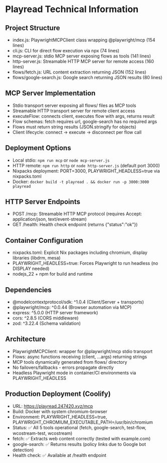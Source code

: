 # Playread Technical Information

## Project Structure
- index.js: PlaywrightMCPClient class wrapping @playwright/mcp (154 lines)
- cli.js: CLI for direct flow execution via npx (74 lines)
- mcp-server.js: stdio MCP server exposing flows as tools (141 lines)
- http-server.js: Streamable HTTP MCP server for remote access (160 lines)
- flows/fetch.js: URL content extraction returning JSON (152 lines)
- flows/google-search.js: Google search returning JSON results (80 lines)

## MCP Server Implementation
- Stdio transport server exposing all flows/ files as MCP tools
- Streamable HTTP transport server for remote client access
- executeFlow: connects client, executes flow with args, returns result
- Flow schemas: fetch requires url, google-search has no required args
- Flows must return string results (JSON.stringify for objects)
- Client lifecycle: connect -> execute -> disconnect per flow call

## Deployment Options
- Local stdio: `npm run mcp` or `node mcp-server.js`
- HTTP remote: `npm run http` or `node http-server.js` (default port 3000)
- Nixpacks deployment: PORT=3000, PLAYWRIGHT_HEADLESS=true via nixpacks.toml
- Docker: `docker build -t playread . && docker run -p 3000:3000 playread`

## HTTP Server Endpoints
- POST /mcp: Streamable HTTP MCP protocol (requires Accept: application/json, text/event-stream)
- GET /health: Health check endpoint (returns {"status":"ok"})

## Container Configuration
- nixpacks.toml: Explicit Nix packages including chromium, display libraries (libdrm, mesa)
- PLAYWRIGHT_HEADLESS=true: Forces Playwright to run headless (no DISPLAY needed)
- nodejs_22 + npm for build and runtime

## Dependencies
- @modelcontextprotocol/sdk: ^1.0.4 (Client/Server + transports)
- @playwright/mcp: ^0.0.44 (Browser automation via MCP)
- express: ^5.0.0 (HTTP server framework)
- cors: ^2.8.5 (CORS middleware)
- zod: ^3.22.4 (Schema validation)

## Architecture
- PlaywrightMCPClient: wrapper for @playwright/mcp stdio transport
- Flows: async functions receiving (client, ...args) returning strings
- MCP tools dynamically generated from flows/ directory
- No failovers/fallbacks - errors propagate directly
- Headless Playwright mode in container/CI environments via PLAYWRIGHT_HEADLESS

## Production Deployment (Coolify)
- URL: https://playread.247420.xyz/mcp
- Build: Docker with system chromium-browser
- Environment: PLAYWRIGHT_HEADLESS=true, PLAYWRIGHT_CHROMIUM_EXECUTABLE_PATH=/usr/bin/chromium
- Status: ✅ All 5 tools operational (fetch, google-search, test-flow, wcostream-test, wcostream)
- fetch: ✅ Extracts web content correctly (tested with example.com)
- google-search: ✅ Returns results (policy links due to Google bot detection)
- Health check: ✅ Available at /health endpoint
